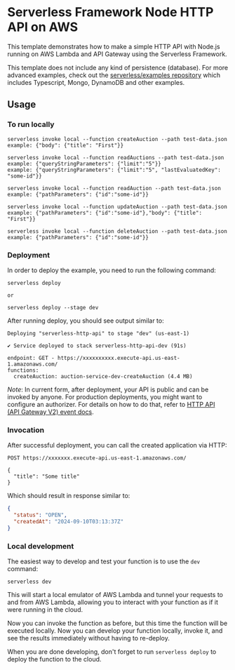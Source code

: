 # Serverless Framework Node HTTP API on AWS

This template demonstrates how to make a simple HTTP API with Node.js running on AWS Lambda and API Gateway using the Serverless Framework.

This template does not include any kind of persistence (database). For more advanced examples, check out the [serverless/examples repository](https://github.com/serverless/examples/) which includes Typescript, Mongo, DynamoDB and other examples.

## Usage

### To run locally

```
serverless invoke local --function createAuction --path test-data.json
example: {"body": {"title": "First"}}

serverless invoke local --function readAuctions --path test-data.json
example: {"queryStringParameters": {"limit":"5"}}
example: {"queryStringParameters": {"limit":"5", "lastEvaluatedKey": "some-id"}}

serverless invoke local --function readAuction --path test-data.json
example: {"pathParameters": {"id":"some-id"}}

serverless invoke local --function updateAuction --path test-data.json
example: {"pathParameters": {"id":"some-id"},"body": {"title": "First"}}

serverless invoke local --function deleteAuction --path test-data.json
example: {"pathParameters": {"id":"some-id"}}
```

### Deployment

In order to deploy the example, you need to run the following command:

```
serverless deploy

or

serverless deploy --stage dev
```

After running deploy, you should see output similar to:

```
Deploying "serverless-http-api" to stage "dev" (us-east-1)

✔ Service deployed to stack serverless-http-api-dev (91s)

endpoint: GET - https://xxxxxxxxxx.execute-api.us-east-1.amazonaws.com/
functions:
  createAuction: auction-service-dev-createAuction (4.4 MB)
```

_Note_: In current form, after deployment, your API is public and can be invoked by anyone. For production deployments, you might want to configure an authorizer. For details on how to do that, refer to [HTTP API (API Gateway V2) event docs](https://www.serverless.com/framework/docs/providers/aws/events/http-api).

### Invocation

After successful deployment, you can call the created application via HTTP:

```
POST https://xxxxxxx.execute-api.us-east-1.amazonaws.com/

{
  "title": "Some title"
}
```

Which should result in response similar to:

```json
{
  "status": "OPEN",
  "createdAt": "2024-09-10T03:13:37Z"
}
```

### Local development

The easiest way to develop and test your function is to use the `dev` command:

```
serverless dev
```

This will start a local emulator of AWS Lambda and tunnel your requests to and from AWS Lambda, allowing you to interact with your function as if it were running in the cloud.

Now you can invoke the function as before, but this time the function will be executed locally. Now you can develop your function locally, invoke it, and see the results immediately without having to re-deploy.

When you are done developing, don't forget to run `serverless deploy` to deploy the function to the cloud.
